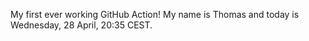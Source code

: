 My first ever working GitHub Action!
My name is Thomas and today is Wednesday, 28 April, 20:35 CEST. 
